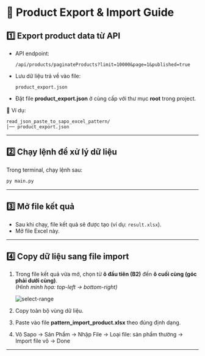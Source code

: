 # 🚀 Product Export & Import Guide

## 1️⃣ Export product data từ API
- API endpoint:  
  ```
  /api/products/paginateProducts?limit=10000&page=1&published=true
  ```
- Lưu dữ liệu trả về vào file:  
  ```
  product_export.json
  ```
- Đặt file **product_export.json** ở cùng cấp với thư mục **root** trong project.  

📂 Ví dụ:
```
read_json_paste_to_sapo_excel_pattern/
│── product_export.json
```

---

## 2️⃣ Chạy lệnh để xử lý dữ liệu
Trong terminal, chạy lệnh sau:

```bash
py main.py
```

---

## 3️⃣ Mở file kết quả
- Sau khi chạy, file kết quả sẽ được tạo (ví dụ: `result.xlsx`).
- Mở file Excel này.

---

## 4️⃣ Copy dữ liệu sang file import
1. Trong file kết quả vừa mở, chọn từ **ô đầu tiên (B2)** đến **ô cuối cùng (góc phải dưới cùng)**.  
   *(Hình minh họa: top-left → bottom-right)*  

   ![select-range](https://github.com/user-attachments/assets/68767959-566d-44bb-abf5-f4a3fc6072d0)

2. Copy toàn bộ vùng dữ liệu.

3. Paste vào file **pattern_import_product.xlsx** theo đúng định dạng.

4. Vô Sapo -> Sản Phẩm -> Nhập File -> Loại file: sản phẩm thường -> Import file vô -> Done

---
